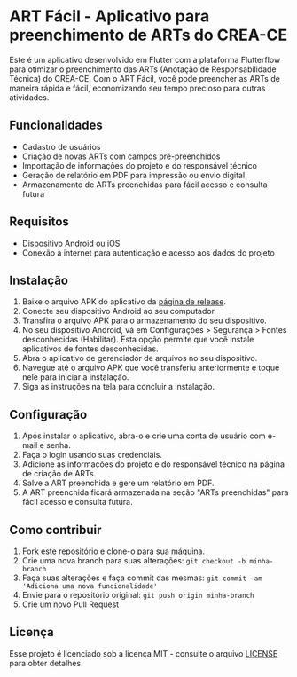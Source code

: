 # ART Fácil - Aplicativo para preenchimento de ARTs do CREA-CE

Este é um aplicativo desenvolvido em Flutter com a plataforma Flutterflow para otimizar o preenchimento das ARTs (Anotação de Responsabilidade Técnica) do CREA-CE. Com o ART Fácil, você pode preencher as ARTs de maneira rápida e fácil, economizando seu tempo precioso para outras atividades.

## Funcionalidades

- Cadastro de usuários
- Criação de novas ARTs com campos pré-preenchidos
- Importação de informações do projeto e do responsável técnico
- Geração de relatório em PDF para impressão ou envio digital
- Armazenamento de ARTs preenchidas para fácil acesso e consulta futura

## Requisitos

- Dispositivo Android ou iOS
- Conexão à internet para autenticação e acesso aos dados do projeto

## Instalação

1. Baixe o arquivo APK do aplicativo da [página de release](https://github.com/johnbitu/app_art/releases/latest).
2. Conecte seu dispositivo Android ao seu computador.
3. Transfira o arquivo APK para o armazenamento do seu dispositivo.
4. No seu dispositivo Android, vá em Configurações > Segurança > Fontes desconhecidas (Habilitar). Esta opção permite que você instale aplicativos de fontes desconhecidas.
5. Abra o aplicativo de gerenciador de arquivos no seu dispositivo.
6. Navegue até o arquivo APK que você transferiu anteriormente e toque nele para iniciar a instalação.
7. Siga as instruções na tela para concluir a instalação.

## Configuração

1. Após instalar o aplicativo, abra-o e crie uma conta de usuário com e-mail e senha.
2. Faça o login usando suas credenciais.
3. Adicione as informações do projeto e do responsável técnico na página de criação de ARTs.
4. Salve a ART preenchida e gere um relatório em PDF.
5. A ART preenchida ficará armazenada na seção "ARTs preenchidas" para fácil acesso e consulta futura.

## Como contribuir

1. Fork este repositório e clone-o para sua máquina.
2. Crie uma nova branch para suas alterações: `git checkout -b minha-branch`
3. Faça suas alterações e faça commit das mesmas: `git commit -am 'Adiciona uma nova funcionalidade'`
4. Envie para o repositório original: `git push origin minha-branch`
5. Crie um novo Pull Request

## Licença

Esse projeto é licenciado sob a licença MIT - consulte o arquivo [LICENSE](LICENSE) para obter detalhes.
